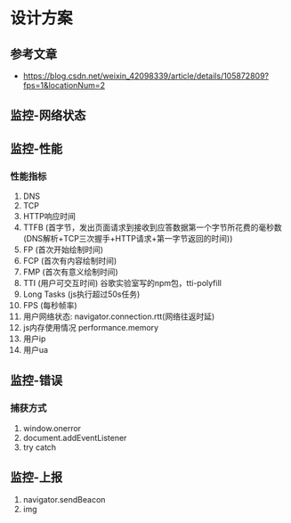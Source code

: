 # 设计方案
## 参考文章
* <https://blog.csdn.net/weixin_42098339/article/details/105872809?fps=1&locationNum=2>

## 监控-网络状态


## 监控-性能

### 性能指标
1. DNS
2. TCP
3. HTTP响应时间
4. TTFB (首字节，发出页面请求到接收到应答数据第一个字节所花费的毫秒数(DNS解析+TCP三次握手+HTTP请求+第一字节返回的时间))
5. FP  (首次开始绘制时间)
6. FCP (首次有内容绘制时间)
7. FMP (首次有意义绘制时间)
8. TTI (用户可交互时间) 谷歌实验室写的npm包，tti-polyfill
9. Long Tasks (js执行超过50s任务)
10. FPS (每秒帧率)
11. 用户网络状态: navigator.connection.rtt(网络往返时延)
12. js内存使用情况 performance.memory
13. 用户ip
14. 用户ua


## 监控-错误

### 捕获方式
1. window.onerror
2. document.addEventListener
3. try catch


## 监控-上报
1. navigator.sendBeacon
2. img
